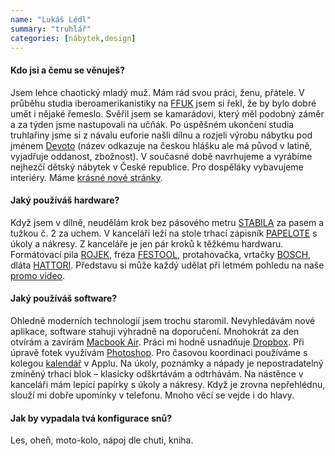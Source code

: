 ```yaml
---
name: "Lukáš Lédl"
summary: "truhlář"
categories: [nábytek,design]
---
```

#### Kdo jsi a čemu se věnuješ?
Jsem lehce chaotický mladý muž. Mám rád svou práci, ženu, přátele. V průběhu studia 
iberoamerikanistiky na [FFUK](http://www.ff.cuni.cz/) jsem si řekl, že by bylo dobré umět i nějaké řemeslo. Svěřil jsem se kamarádovi, který měl podobný záměr a za týden jsme nastupovali na učňák. Po úspěšném ukončení studia truhlařiny jsme si z návalu euforie našli dílnu a rozjeli výrobu nábytku pod jménem [Devoto](http://www.devoto.cz/) (název odkazuje na českou hlášku ale má původ v latině, vyjadřuje oddanost, zbožnost). V současné době navrhujeme a vyrábíme nejhezčí dětský nábytek v České republice. Pro dospěláky vybavujeme interiéry. Máme [krásné nové stránky](http://www.devoto.cz/).

#### Jaký používáš hardware?
Když jsem v dílně, neudělám krok bez pásového metru [STABILA](http://www.stabila.cz/default.asp?cls=SPresentTrees&StrSort=UJ9&StrType=4) za pasem a tužkou č. 2 za uchem. V kanceláři leží na stole trhací zápisník [PAPELOTE](http://www.papelote.cz/c/bloky/) s úkoly a nákresy. Z kanceláře je jen pár kroků k těžkému hardwaru. Formátovací pila [ROJEK](http://www.rojek.cz/rojek.asp?jazyk=cz&d=formatovaci_pila&go=Stroje&go2=Operace&ope=35), fréza [FESTOOL](https://www.festool.cz/Products/Pages/Product-Category.aspx?foc=ol_fraesen_2578), protahovačka, vrtačky [BOSCH](http://www.bosch-professional.com/cz/cs/vrtacky-101357-ocs-c/), dláta [HATTORI](http://www.mehr-als-werkzeug.de/product/710015/Hattori-Chisels-6-Piece-Set.htm). Představu si může každý udělat při letmém pohledu na naše [promo video](http://vimeo.com/88148419).

#### Jaký používáš software?
Ohledně moderních technologií jsem trochu staromil. Nevyhledávám nové aplikace, software stahuji výhradně na doporučení. Mnohokrát za den otvírám a zavírám [Macbook Air](https://www.apple.com/cz/macbook-air/). Práci mi hodně usnadňuje [Dropbox](https://www.dropbox.com/). Při úpravě fotek využívám [Photoshop](http://www.adobe.com/cz/products/photoshopfamily.html). Pro časovou koordinaci používáme s kolegou [kalendář](http://www.apple.com/cz/osx/#calendar) v Applu. Na úkoly, poznámky a nápady je nepostradatelný zmíněný trhací blok – klasicky odškrtávám a odtrhávám. Na nástěnce v kanceláři mám lepící papírky s úkoly a nákresy. Když je zrovna nepřehlédnu, slouží mi dobře upomínky v telefonu. Mnoho věcí se vejde i do hlavy.

#### Jak by vypadala tvá konfigurace snů?
Les, oheň, moto-kolo, nápoj dle chuti, kniha.
